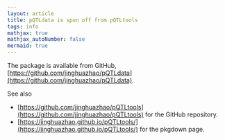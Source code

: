 ```yaml
---
layout: article
title: pQTLdata is spun off from pQTLtools
tags: info
mathjax: true
mathjax_autoNumber: false
mermaid: true
---
```


The package is available from GitHub, [https://github.com/jinghuazhao/pQTLdata](https://github.com/jinghuazhao/pQTLdata).

<!--more-->

See also 

* [https://github.com/jinghuazhao/pQTLtools](https://github.com/jinghuazhao/pQTLtools) for the GitHub repository.
* [https://jinghuazhao.github.io/pQTLtools/](https://jinghuazhao.github.io/pQTLtools/) for the pkgdown page.
